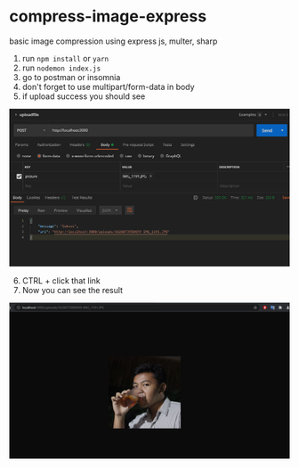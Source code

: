 # compress-image-express

basic image compression using express js, multer, sharp

1. run `npm install` or `yarn`
2. run `nodemon index.js`
3. go to postman or insomnia
4. don't forget to use multipart/form-data in body
5. if upload success you should see

![Success](screenshot-sukses.png)

6. CTRL + click that link
7. Now you can see the result

![Result](browser.png)
